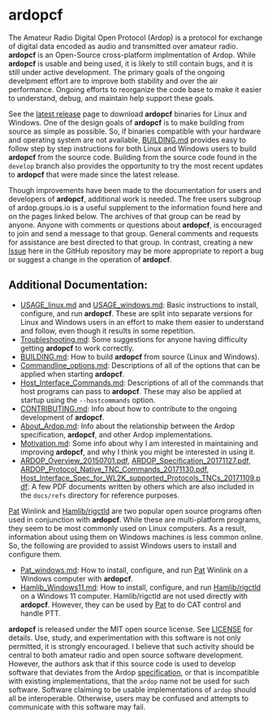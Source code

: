 # ardopcf

The Amateur Radio Digital Open Protocol (Ardop) is a protocol for exchange of digital data encoded as audio and transmitted over amateur radio.  **ardopcf** is an Open-Source cross-platform implmentation of Ardop.  While **ardopcf** is usable and being used, it is likely to still contain bugs, and it is still under active development.  The primary goals of the ongoing develpment effort are to improve both stability and over the air performance.  Ongoing efforts to reorganize the code base to make it easier to understand, debug, and maintain help support these goals.

See the [latest release](https://github.com/pflarue/ardop/releases/latest) page to download **ardopcf** binaries for Linux and Windows.  One of the design goals of **ardopcf** is to make building from source as simple as possible.  So, if binaries compatible with your hardware and operating system are not available, [BUILDING.md](docs/BUILDING.md) provides easy to follow step by step instructions for both Linux and Windows users to build **ardopcf** from the source code.  Building from the source code found in the `develop` branch also provides the opportunity to try the most recent updates to **ardopcf** that were made since the latest release.

Though improvements have been made to the documentation for users and developers of **ardopcf**, additional work is needed.  The free users subgroup of ardop.groups.io is a useful supplement to the information found here and on the pages linked below.  The archives of that group can be read by anyone.  Anyone with comments or questions about **ardopcf**, is encouraged to join and send a message to that group.  General comments and requests for assistance are best directed to that group.  In contrast, creating a new [Issue](https://github.com/pflarue/ardop/issues) here in the GitHub repository may be more appropriate to report a bug or suggest a change in the operation of **ardopcf**.

## Additional Documentation:

* [USAGE_linux.md](docs/USAGE_linux.md) and [USAGE_windows.md](docs/USAGE_windows.md): Basic instructions to install, configure, and run **ardopcf**.  These are split into separate versions for Linux and Windows users in an effort to make them easier to understand and follow, even though it results in some repetition.
* [Troubleshooting.md](docs/Troubleshooting.md): Some suggestions for anyone having difficulty getting **ardopcf** to work correctly.
* [BUILDING.md](docs/BUILDING.md): How to build **ardopcf** from source (Linux and Windows).
* [Commandline_options.md](docs/Commandline_options.md): Descriptions of all of the options that can be applied when starting **ardopcf**.
* [Host_Interface_Commands.md](docs/Host_Interface_Commands.md): Descriptions of all of the commands that host programs can pass to **ardopcf**.  These may also be applied at startup using the `--hostcommands` option.
* [CONTRIBUTING.md](docs/CONTRIBUTING.md): Info about how to contribute to the ongoing development of **ardopcf**.
* [About_Ardop.md](docs/About_Ardop.md): Info about the relationship between the Ardop specification, **ardopcf**, and other Ardop implementations.
* [Motivation.md](docs/Motivation.md): Some info about why I am interested in maintaining and improving **ardopcf**, and why I think you might be interested in using it.
* [ARDOP_Overview_20150701.pdf](docs/refs/ARDOP_Overview_20150701.pdf), [ARDOP_Specification_20171127.pdf](docs/refs/ARDOP_Specification_20171127.pdf), [ARDOP_Protocol_Native_TNC_Commands_20171130.pdf](docs/refs/ARDOP_Protocol_Native_TNC_Commands_20171130.pdf), [Host_Interface_Spec_for_WL2K_supported_Protocols_TNCs_20171109.pdf](docs/refs/Host_Interface_Spec_for_WL2K_supported_Protocols_TNCs_20171109.pdf): A few PDF documents written by others which are also included in the `docs/refs` directory for reference purposes.

[Pat](https://getpat.io) Winlink and [Hamlib/rigctld](https://hamlib.github.io) are two popular open source programs often used in conjunction with **ardopcf**.  While these are multi-platform programs, they seem to be most commonly used on Linux computers.  As a result, information about using them on Windows machines is less common online.  So, the following are provided to assist Windows users to install and configure them.

* [Pat_windows.md](docs/Pat_windows.md): How to install, configure, and run [Pat](https://getpat.io) Winlink on a Windows computer with **ardopcf**.
* [Hamlib_Windows11.md](docs/Hamlib_Windows11.md): How to install, configure, and run  [Hamlib/rigctld](https://hamlib.github.io) on a Windows 11 computer.  Hamlib/rigctld are not used directly with **ardopcf**.  However, they can be used by [Pat](https://getpat.io) to do CAT control and handle PTT.

**ardopcf** is released under the MIT open source license.  See [LICENSE](LICENSE) for details.  Use, study, and experimentation with this software is not only permitted, it is strongly encouraged.  I believe that such activity should be central to both amateur radio and open source software development.  However, the authors ask that if this source code is used to develop software that deviates from the Ardop [specification](docs/refs/ARDOP_Specification_20171127.pdf), or that is incompatible with existing implementations, that the `ardop` name not be used for such software.  Software claiming to be usable implementations of `ardop` should all be interoperable.  Otherwise, users may be confused and attempts to communicate with this software may fail.
